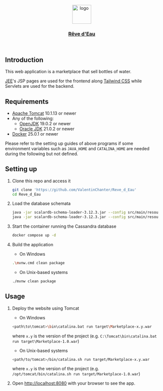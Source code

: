 <p align="center">
  <a href="https://github.com/ValentinChanter/Reve_d_Eau">
    <img  src="https://i.imgur.com/ut5JvtJ.png" height="62" alt="logo">
    <h3 align="center">Rêve d'Eau</h3>
  </a>
</p>

<br/>

## Introduction

This web application is a marketplace that sell bottles of water.

[JEE](https://jakarta.ee/)'s JSP pages are used for the frontend along [Tailwind CSS](https://tailwindcss.com/) while Servlets are used for the backend.


## Requirements

- [Apache Tomcat](https://tomcat.apache.org/) 10.1.13 or newer
- Any of the following:
    - [OpenJDK](https://openjdk.org/) 19.0.2 or newer  
    - [Oracle JDK](https://www.oracle.com/java/technologies/downloads/) 21.0.2 or newer
- [Docker](https://www.docker.com/) 25.0.1 or newer

Please refer to the setting up guides of above programs if some environment variables such as `JAVA_HOME` and `CATALINA_HOME` are needed during the following but not defined.

## Setting up

1. Clone this repo and access it
	```bash
	git clone 'https://github.com/ValentinChanter/Reve_d_Eau'
	cd Reve_d_Eau
	```

2. Load the database schemata
   	```bash
	java -jar scalardb-schema-loader-3.12.3.jar --config src/main/resources/users.properties --schema-file users.json --coordinator
	java -jar scalardb-schema-loader-3.12.3.jar --config src/main/resources/articles.properties --schema-file articles.json --coordinator
	```

3. Start the container running the Cassandra database
	```bash
	docker compose up -d
	```

4. Build the application
   - On Windows
   ```bash
   .\mvnw.cmd clean package
   ```

   - On Unix-based systems
   ```bash
   ./mvnw clean package
   ```
   
## Usage

1. Deploy the website using Tomcat
   - On Windows
	```bash
	<path\to\tomcat>\bin\catalina.bat run target\Marketplace-x.y.war
	```
	where `x.y` is the version of the project (e.g. `C:\Tomcat\bin\catalina.bat run target\Marketplace-1.0.war`)

	- On Unix-based systems
	```bash
	<path/to/tomcat>/bin/catalina.sh run target/Marketplace-x.y.war
	```
	where `x.y` is the version of the project (e.g. `/opt/tomcat/bin/catalina.sh run target/Marketplace-1.0.war`)

2. Open [http://localhost:8080](http://localhost:8080) with your browser to see the app.
